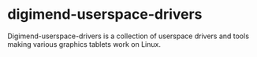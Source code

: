 digimend-userspace-drivers
==========================

Digimend-userspace-drivers is a collection of userspace drivers and tools
making various graphics tablets work on Linux.
